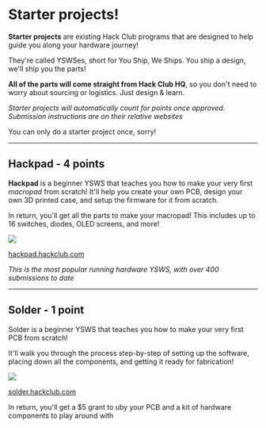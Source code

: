 # Starter projects!

**Starter projects** are existing Hack Club programs that are designed to help guide you along your hardware journey! 

They're called YSWSes, short for You Ship, We Ships. You ship a design, we'll ship you the parts!

**All of the parts will come straight from Hack Club HQ**, so you don't need to worry about sourcing or logistics. Just design & learn.

*Starter projects will automatically count for points once approved. Submission instructions are on their relative websites*

You can only do a starter project once, sorry!

---

## Hackpad - 4 points

**Hackpad** is a beginner YSWS that teaches you how to make your very first *macropad* from scratch! It'll help you create your own PCB, design your own 3D printed case, and setup the firmware for it from scratch.

In return, you'll get all the parts to make your macropad! This includes up to 16 switches, diodes, OLED screens, and more!

<img src="https://hackpad.hackclub.com/orpheuspadpic.png" style="max-width: 400px;"></img>

[hackpad.hackclub.com](https://hackpad.hackclub.com)

<!-- *hackpad takes on average 8-16 hours to complete.* -->

*This is the most popular running hardware YSWS, with over 400 submissions to date*

---

## Solder - 1 point
Solder is a beginner YSWS that teaches you how to make your very first PCB from scratch! 

It'll walk you through the process step-by-step of setting up the software, placing down all the components, and getting it ready for fabrication!

<img src="https://solder.hackclub.com/hardware/shark.png" style="max-width: 400px;"></img>

[solder.hackclub.com](https://solder.hackclub.com)

In return, you'll get a $5 grant to uby your PCB and a kit of hardware components to play around with

<!-- *solder takes on average 1-5 hours to complete* -->




